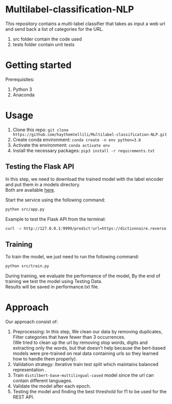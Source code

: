 # Multilabel-classification-NLP
This repository contains a multi-label classifier that takes as input a web url and send back a list of categories for the URL. 
 1. src folder contain the code used
 2. tests folder contain unit tests 
# Getting started
Prerequisites: 

 1. Python 3
 2. Anaconda 
 
 # Usage
 1. Clone this repo: `git clone https://github.com/haythemtellili/Multilabel-classification-NLP.git`
 2. Create conda environment: `conda create -n env python=3.8`
 3. Activate the environment: `conda activate env`
 4. Install the necessary packages: `pip3 install -r requirements.txt`
 ## Testing the Flask API
 In this step, we need to download the trained model with the label encoder and put them in a models directory.\
 Both are available [here](https://drive.google.com/drive/folders/1gSifqnsZU_MybP5MFMAg_r0CNAVFxf2v?usp=sharing).
 
 Start the service using the following command:
  ```bash
 python src/app.py
 ```
Example to test the Flask API from the terminal:
 ```bash
 curl -v http://127.0.0.1:9999/predict?url=https://dictionnaire.reverso.net/francais-arabe/
 ```
 ## Training
To train the model, we just need to run the following command:
  ```bash
 python src/train.py
 ```
During training, we evaluate the performance of the model, By the end of training we test the model using Testing Data.\
Results will be saved in performance.txt file.
 
 # Approach
 
 Our approach consist of:
 
 1. Preprocessing: In this step, We clean our data by removing duplicates, Filter categories that have fewer than 3 occurrences.\
 (We tried to clean up the url by removing stop words, digits and extracting only the words, but that doesn't help because the bert-based models were pre-trained on real data containing urls so they learned how to handle them properly).
 3. Validation strategy: Iterative train test split which maintains balanced representation . 
 4. Train `distilbert-base-multilingual-cased` model since the url can contain different languages.
 5. Validate the model after each epoch.
 6. Testing the model and finding the best threshold for f1 to be used for the REST API.
